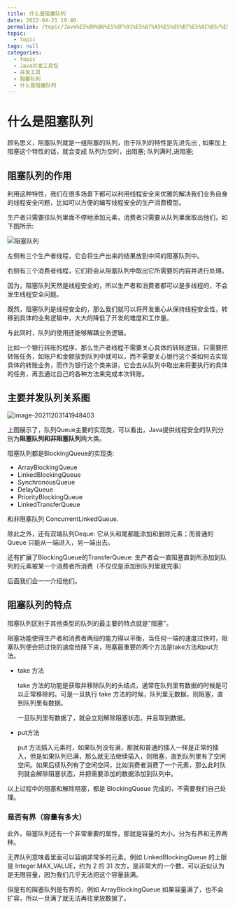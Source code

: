 ```yaml
---
title: 什么是阻塞队列
date: 2022-04-21 19:40
permalink: /topic/Java%E5%B9%B6%E5%8F%91%E5%B7%A5%E5%85%B7%E5%8C%85/%E5%B9%B6%E5%8F%91%E5%B7%A5%E5%85%B7/%E9%98%BB%E5%A1%9E%E9%98%9F%E5%88%97/%E4%BB%80%E4%B9%88%E6%98%AF%E9%98%BB%E5%A1%9E%E9%98%9F%E5%88%97
topic: 
  - topic
tags: null
categories: 
  - topic
  - Java并发工具包
  - 并发工具
  - 阻塞队列
  - 什么是阻塞队列
---
```

# 什么是阻塞队列

顾名思义，阻塞队列就是一组阻塞的队列，由于队列的特性是先进先出 , 如果加上阻塞这个特性的话，就会变成 队列为空时，出阻塞; 队列满时,进阻塞;

## 阻塞队列的作用

利用这种特性，我们在很多场景下都可以利用线程安全来优雅的解决我们业务自身的线程安全问题，比如可以方便的编写线程安全的生产消费模型。

生产者只需要往队列里面不停地添加元素，消费者只需要从队列里面取出他们，如下图所示:

![阻塞队列](https://www.shiyitopo.tech/uPic/%E9%98%BB%E5%A1%9E%E9%98%9F%E5%88%97.png)

左侧有三个生产者线程，它会将生产出来的结果放到中间的阻塞队列中。

右侧有三个消费者线程，它们将会从阻塞队列中取出它所需要的内容并进行处理。

因为，阻塞队列天然是线程安全的，所以生产者和消费者都可以是多线程的，不会发生线程安全问题。

既然，阻塞队列是线程安全的，那么我们就可以将开发重心从保持线程安全性，转移到具体的业务逻辑中，大大的降低了开发的难度和工作量。

与此同时，队列的使用还能够解耦业务逻辑。

比如一个银行转账的程序，那么生产者线程不需要关心具体的转账逻辑，只需要把转账任务，如账户和金额放到队列中就可以，而不需要关心银行这个类如何去实现具体的转账业务，而作为银行这个类来讲，它会去从队列中取出来将要执行的具体的任务，再去通过自己的各种方法来完成本次转账。

## 主要并发队列关系图

![image-20211203141948403](https://www.shiyitopo.tech/uPic/image-20211203141948403.png)

上图展示了，队列Queue主要的实现类，可以看出，Java提供线程安全的队列分别为**阻塞队列和非阻塞队列**两大类。

阻塞队列都是BlockingQueue的实现类:

+ ArrayBlockingQueue
+ LinkedBlockingQueue
+ SynchronousQueue
+ DelayQueue
+ PriorityBlockingQueue
+ LinkedTransferQueue

和非阻塞队列 ConcurrentLinkedQueue.

除此之外，还有双端队列Deque: 它从头和尾都能添加和删除元素；而普通的 Queue 只能从一端进入，另一端出去。

还有扩展了BlockingQueue的TransferQueue:	生产者会一直阻塞直到所添加到队列的元素被某一个消费者所消费（不仅仅是添加到队列里就完事）

后面我们会一一介绍他们。

## 阻塞队列的特点

阻塞队列区别于其他类型的队列的最主要的特点就是"阻塞"。

阻塞功能使得生产者和消费者两段的能力得以平衡，当任何一端的速度过快时，阻塞队列便会把过快的速度给降下来，阻塞最重要的两个方法是take方法和put方法。

+ take 方法

  take 方法的功能是获取并移除队列的头结点，通常在队列里有数据的时候是可以正常移除的。可是一旦执行 take 方法的时候，队列里无数据，则阻塞，直到队列里有数据。

  一旦队列里有数据了，就会立刻解除阻塞状态，并且取到数据。
+ put方法

  put 方法插入元素时，如果队列没有满，那就和普通的插入一样是正常的插入，但是如果队列已满，那么就无法继续插入，则阻塞，直到队列里有了空闲空间。如果后续队列有了空闲空间，比如消费者消费了一个元素，那么此时队列就会解除阻塞状态，并把需要添加的数据添加到队列中。

以上过程中的阻塞和解除阻塞，都是 BlockingQueue 完成的，不需要我们自己处理。

### 是否有界（容量有多大）

此外，阻塞队列还有一个非常重要的属性，那就是容量的大小，分为有界和无界两种。

无界队列意味着里面可以容纳非常多的元素，例如 LinkedBlockingQueue 的上限是 Integer.MAX_VALUE，约为 2 的 31 次方，是非常大的一个数，可以近似认为是无限容量，因为我们几乎无法把这个容量装满。

但是有的阻塞队列是有界的，例如 ArrayBlockingQueue 如果容量满了，也不会扩容，所以一旦满了就无法再往里放数据了。
